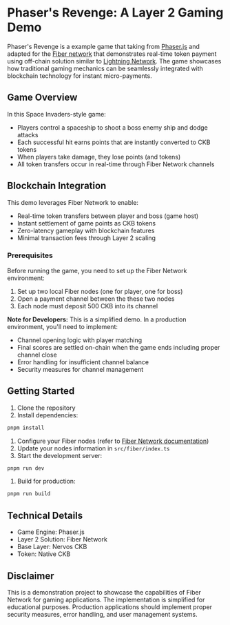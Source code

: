 # Phaser's Revenge: A Layer 2 Gaming Demo

Phaser's Revenge is a example game that taking from [Phaser.js](https://phaser.io/) and adapted for the [Fiber network](http://fiber.world/) that demonstrates real-time token payment using off-chain solution similar to [Lightning Network](https://lightning.network/). The game showcases how traditional gaming mechanics can be seamlessly integrated with blockchain technology for instant micro-payments.

## Game Overview

In this Space Invaders-style game:

- Players control a spaceship to shoot a boss enemy ship and dodge attacks
- Each successful hit earns points that are instantly converted to CKB tokens
- When players take damage, they lose points (and tokens)
- All token transfers occur in real-time through Fiber Network channels

## Blockchain Integration

This demo leverages Fiber Network to enable:

- Real-time token transfers between player and boss (game host)
- Instant settlement of game points as CKB tokens
- Zero-latency gameplay with blockchain features
- Minimal transaction fees through Layer 2 scaling

### Prerequisites

Before running the game, you need to set up the Fiber Network environment:

1. Set up two local Fiber nodes (one for player, one for boss)
2. Open a payment channel between the these two nodes
3. Each node must deposit 500 CKB into its channel

**Note for Developers:** This is a simplified demo. In a production environment, you'll need to implement:

- Channel opening logic with player matching
- Final scores are settled on-chain when the game ends including proper channel close
- Error handling for insufficient channel balance
- Security measures for channel management

## Getting Started

1. Clone the repository
2. Install dependencies:

```bash
pnpm install
```

1. Configure your Fiber nodes (refer to [Fiber Network documentation](http://fiber.world/docs))
2. Update your nodes information in `src/fiber/index.ts`
3. Start the development server:

```bash
pnpm run dev
```

1. Build for production:

```bash
pnpm run build
```

## Technical Details

- Game Engine: Phaser.js
- Layer 2 Solution: Fiber Network
- Base Layer: Nervos CKB
- Token: Native CKB

## Disclaimer

This is a demonstration project to showcase the capabilities of Fiber Network for gaming applications. The implementation is simplified for educational purposes. Production applications should implement proper security measures, error handling, and user management systems.
